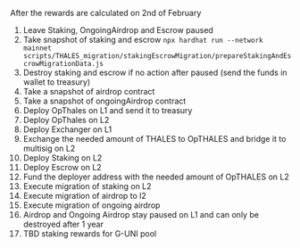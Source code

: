 After the rewards are calculated on 2nd of February
1. Leave Staking, OngoingAirdrop and Escrow paused 
2. Take snapshot of staking and escrow `npx hardhat run --network mainnet scripts/THALES_migration/stakingEscrowMigration/prepareStakingAndEscrowMigrationData.js`
3. Destroy staking and escrow if no action after paused (send the funds in wallet to treasury)
4. Take a snapshot of airdrop contract
5. Take a snapshot of ongoingAirdrop contract
6. Deploy OpThales on L1 and send it to treasury
7. Deploy OpThales on L2
8. Deploy Exchanger on L1
9. Exchange the needed amount of THALES to OpTHALES and bridge it to multisig on L2
10. Deploy Staking on L2
11. Deploy Escrow on L2
12. Fund the deployer address with the needed amount of OpTHALES on L2
13. Execute migration of staking on L2 
14. Execute migration of airdrop to l2
15. Execute migration of ongoing airdrop
16. Airdrop and Ongoing Airdrop stay paused on L1 and can only be destroyed after 1 year
17. TBD staking rewards for G-UNI pool

